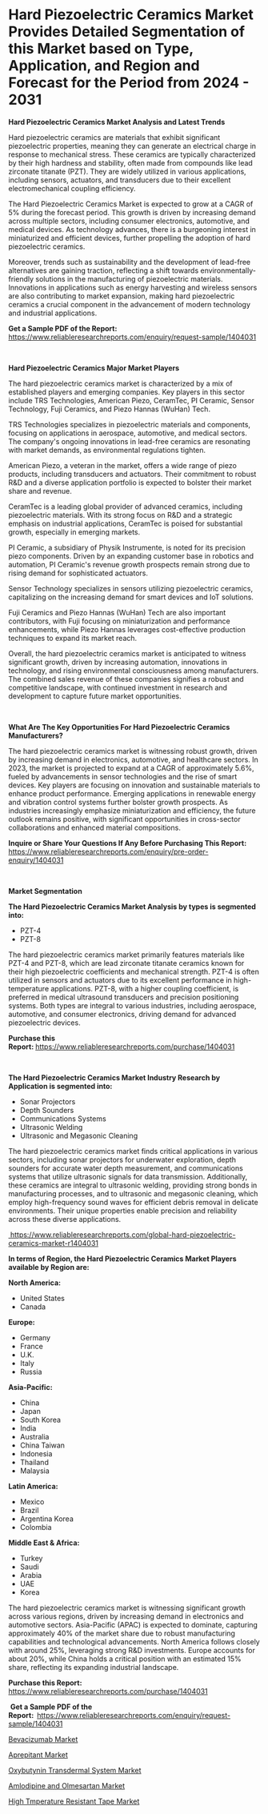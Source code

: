 <p><h1>Hard Piezoelectric Ceramics Market Provides Detailed Segmentation of this Market based on Type, Application, and Region and Forecast for the Period from 2024 - 2031</h1></p><p><strong>Hard Piezoelectric Ceramics Market Analysis and Latest Trends</strong></p>
<p><p>Hard piezoelectric ceramics are materials that exhibit significant piezoelectric properties, meaning they can generate an electrical charge in response to mechanical stress. These ceramics are typically characterized by their high hardness and stability, often made from compounds like lead zirconate titanate (PZT). They are widely utilized in various applications, including sensors, actuators, and transducers due to their excellent electromechanical coupling efficiency.</p><p>The Hard Piezoelectric Ceramics Market is expected to grow at a CAGR of 5% during the forecast period. This growth is driven by increasing demand across multiple sectors, including consumer electronics, automotive, and medical devices. As technology advances, there is a burgeoning interest in miniaturized and efficient devices, further propelling the adoption of hard piezoelectric ceramics. </p><p>Moreover, trends such as sustainability and the development of lead-free alternatives are gaining traction, reflecting a shift towards environmentally-friendly solutions in the manufacturing of piezoelectric materials. Innovations in applications such as energy harvesting and wireless sensors are also contributing to market expansion, making hard piezoelectric ceramics a crucial component in the advancement of modern technology and industrial applications.</p></p>
<p><strong>Get a Sample PDF of the Report:&nbsp;</strong> <a href="https://www.reliableresearchreports.com/enquiry/request-sample/1404031?utm_campaign=1719&utm_medium=2&utm_source=Github&utm_content=ia&utm_term=23102024&utm_id=hard-piezoelectric-ceramics">https://www.reliableresearchreports.com/enquiry/request-sample/1404031</a></p>
<p>&nbsp;</p>
<p><strong>Hard Piezoelectric Ceramics Major Market Players</strong></p>
<p><p>The hard piezoelectric ceramics market is characterized by a mix of established players and emerging companies. Key players in this sector include TRS Technologies, American Piezo, CeramTec, PI Ceramic, Sensor Technology, Fuji Ceramics, and Piezo Hannas (WuHan) Tech.</p><p>TRS Technologies specializes in piezoelectric materials and components, focusing on applications in aerospace, automotive, and medical sectors. The company's ongoing innovations in lead-free ceramics are resonating with market demands, as environmental regulations tighten. </p><p>American Piezo, a veteran in the market, offers a wide range of piezo products, including transducers and actuators. Their commitment to robust R&D and a diverse application portfolio is expected to bolster their market share and revenue.</p><p>CeramTec is a leading global provider of advanced ceramics, including piezoelectric materials. With its strong focus on R&D and a strategic emphasis on industrial applications, CeramTec is poised for substantial growth, especially in emerging markets.</p><p>PI Ceramic, a subsidiary of Physik Instrumente, is noted for its precision piezo components. Driven by an expanding customer base in robotics and automation, PI Ceramic's revenue growth prospects remain strong due to rising demand for sophisticated actuators.</p><p>Sensor Technology specializes in sensors utilizing piezoelectric ceramics, capitalizing on the increasing demand for smart devices and IoT solutions. </p><p>Fuji Ceramics and Piezo Hannas (WuHan) Tech are also important contributors, with Fuji focusing on miniaturization and performance enhancements, while Piezo Hannas leverages cost-effective production techniques to expand its market reach.</p><p>Overall, the hard piezoelectric ceramics market is anticipated to witness significant growth, driven by increasing automation, innovations in technology, and rising environmental consciousness among manufacturers. The combined sales revenue of these companies signifies a robust and competitive landscape, with continued investment in research and development to capture future market opportunities.</p></p>
<p>&nbsp;</p>
<p><strong>What Are The Key Opportunities For Hard Piezoelectric Ceramics Manufacturers?</strong></p>
<p><p>The hard piezoelectric ceramics market is witnessing robust growth, driven by increasing demand in electronics, automotive, and healthcare sectors. In 2023, the market is projected to expand at a CAGR of approximately 5.6%, fueled by advancements in sensor technologies and the rise of smart devices. Key players are focusing on innovation and sustainable materials to enhance product performance. Emerging applications in renewable energy and vibration control systems further bolster growth prospects. As industries increasingly emphasize miniaturization and efficiency, the future outlook remains positive, with significant opportunities in cross-sector collaborations and enhanced material compositions.</p></p>
<p><strong>Inquire or Share Your Questions If Any Before Purchasing This Report:</strong> <a href="https://www.reliableresearchreports.com/enquiry/pre-order-enquiry/1404031?utm_campaign=1719&utm_medium=2&utm_source=Github&utm_content=ia&utm_term=23102024&utm_id=hard-piezoelectric-ceramics">https://www.reliableresearchreports.com/enquiry/pre-order-enquiry/1404031</a></p>
<p>&nbsp;</p>
<p><strong>Market Segmentation</strong></p>
<p><strong>The Hard Piezoelectric Ceramics Market Analysis by types is segmented into:</strong></p>
<p><ul><li>PZT-4</li><li>PZT-8</li></ul></p>
<p><p>The hard piezoelectric ceramics market primarily features materials like PZT-4 and PZT-8, which are lead zirconate titanate ceramics known for their high piezoelectric coefficients and mechanical strength. PZT-4 is often utilized in sensors and actuators due to its excellent performance in high-temperature applications. PZT-8, with a higher coupling coefficient, is preferred in medical ultrasound transducers and precision positioning systems. Both types are integral to various industries, including aerospace, automotive, and consumer electronics, driving demand for advanced piezoelectric devices.</p></p>
<p><strong>Purchase this Report:&nbsp;</strong><a href="https://www.reliableresearchreports.com/purchase/1404031?utm_campaign=1719&utm_medium=2&utm_source=Github&utm_content=ia&utm_term=23102024&utm_id=hard-piezoelectric-ceramics">https://www.reliableresearchreports.com/purchase/1404031</a></p>
<p>&nbsp;</p>
<p><strong>The Hard Piezoelectric Ceramics Market Industry Research by Application is segmented into:</strong></p>
<p><ul><li>Sonar Projectors</li><li>Depth Sounders</li><li>Communications Systems</li><li>Ultrasonic Welding</li><li>Ultrasonic and Megasonic Cleaning</li></ul></p>
<p><p>The hard piezoelectric ceramics market finds critical applications in various sectors, including sonar projectors for underwater exploration, depth sounders for accurate water depth measurement, and communications systems that utilize ultrasonic signals for data transmission. Additionally, these ceramics are integral to ultrasonic welding, providing strong bonds in manufacturing processes, and to ultrasonic and megasonic cleaning, which employ high-frequency sound waves for efficient debris removal in delicate environments. Their unique properties enable precision and reliability across these diverse applications.</p></p>
<p><a href="https://www.reliableresearchreports.com/global-hard-piezoelectric-ceramics-market-r1404031?utm_campaign=1719&utm_medium=2&utm_source=Github&utm_content=ia&utm_term=23102024&utm_id=hard-piezoelectric-ceramics">&nbsp;https://www.reliableresearchreports.com/global-hard-piezoelectric-ceramics-market-r1404031</a></p>
<p><strong>In terms of Region, the Hard Piezoelectric Ceramics Market Players available by Region are:</strong></p>
<p>
    <p> <strong> North America: </strong>
        <ul>
            <li>United States</li>
            <li>Canada</li>
        </ul>
        </p> 
    <p> <strong> Europe: </strong>
        <ul>
            <li>Germany</li>
            <li>France</li>
            <li>U.K.</li>
            <li>Italy</li>
            <li>Russia</li>
        </ul>
        </p> 
    <p> <strong> Asia-Pacific: </strong>
        <ul>
            <li>China</li>
            <li>Japan</li>
            <li>South Korea</li>
            <li>India</li>
            <li>Australia</li>
            <li>China Taiwan</li>
            <li>Indonesia</li>
            <li>Thailand</li>
            <li>Malaysia</li>
        </ul>
        </p> 
    <p> <strong> Latin America: </strong>
        <ul>
            <li>Mexico</li>
            <li>Brazil</li>
            <li>Argentina Korea</li>
            <li>Colombia</li>
        </ul>
        </p> 
    <p> <strong> Middle East & Africa: </strong>
        <ul>
            <li>Turkey</li>
            <li>Saudi</li>
            <li>Arabia</li>
            <li>UAE</li>
            <li>Korea</li>
        </ul>
    </p>
    </p>
<p><p>The hard piezoelectric ceramics market is witnessing significant growth across various regions, driven by increasing demand in electronics and automotive sectors. Asia-Pacific (APAC) is expected to dominate, capturing approximately 40% of the market share due to robust manufacturing capabilities and technological advancements. North America follows closely with around 25%, leveraging strong R&D investments. Europe accounts for about 20%, while China holds a critical position with an estimated 15% share, reflecting its expanding industrial landscape.</p></p>
<p><strong>Purchase this Report: </strong><a href="https://www.reliableresearchreports.com/purchase/1404031?utm_campaign=1719&utm_medium=2&utm_source=Github&utm_content=ia&utm_term=23102024&utm_id=hard-piezoelectric-ceramics">https://www.reliableresearchreports.com/purchase/1404031</a></p>
<p>&nbsp;<strong>Get a Sample PDF of the Report:&nbsp;&nbsp;</strong><a href="https://www.reliableresearchreports.com/enquiry/request-sample/1404031?utm_campaign=1719&utm_medium=2&utm_source=Github&utm_content=ia&utm_term=23102024&utm_id=hard-piezoelectric-ceramics">https://www.reliableresearchreports.com/enquiry/request-sample/1404031</a></p>
<p><strong></strong></p>
<p><p><a href="https://www.linkedin.com/pulse/global-bevacizumab-market-sector2024-2031-metrics-strategic-8cocc?utm_campaign=1719&utm_medium=2&utm_source=Github&utm_content=ia&utm_term=23102024&utm_id=hard-piezoelectric-ceramics">Bevacizumab Market</a></p><p><a href="https://www.linkedin.com/pulse/aprepitant-market-analysis-report-global-insights-region-type-rvlbc?utm_campaign=1719&utm_medium=2&utm_source=Github&utm_content=ia&utm_term=23102024&utm_id=hard-piezoelectric-ceramics">Aprepitant Market</a></p><p><a href="https://www.linkedin.com/pulse/oxybutynin-transdermal-system-market-refracting-trends-consumer-vczrc?utm_campaign=1719&utm_medium=2&utm_source=Github&utm_content=ia&utm_term=23102024&utm_id=hard-piezoelectric-ceramics">Oxybutynin Transdermal System Market</a></p><p><a href="https://www.linkedin.com/pulse/strategic-insights-global-amlodipine-olmesartan-market-trends-gld9c?utm_campaign=1719&utm_medium=2&utm_source=Github&utm_content=ia&utm_term=23102024&utm_id=hard-piezoelectric-ceramics">Amlodipine and Olmesartan Market</a></p><p><a href="https://github.com/JakirUddin651/Market-Research-Report-List-1/blob/main/high-tmperature-resistant-tape-market.md?utm_campaign=1719&utm_medium=2&utm_source=Github&utm_content=ia&utm_term=23102024&utm_id=hard-piezoelectric-ceramics">High Tmperature Resistant Tape Market</a></p></p>